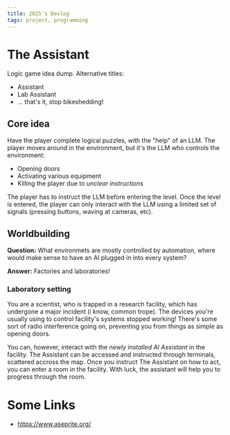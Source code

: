 ```yaml
---
title: 2025's Devlog
tags: project, programming
---
```


# The Assistant

Logic game idea dump. Alternative titles:

- Assistant
- Lab Assistant
- ... that's it, stop bikeshedding!

## Core idea

Have the player complete logical puzzles, with the "help" of an LLM. The player
moves around in the environment, but it's the LLM who controls the environment:

- Opening doors
- Activating various equipment
- Killing the player due to _unclear instructions_

The player has to instruct the LLM before entering the level. Once the level is
entered, the player can only interact with the LLM using a limited set of
signals (pressing buttons, waving at cameras, etc).

## Worldbuilding

**Question:** What environmets are mostly controlled by automation, where would make sense to have an AI plugged in into every system?

**Answer:** Factories and laboratories!

### Laboratory setting

You are a scientist, who is trapped in a research facility, which has undergone
a major incident (i know, common trope). The devices you're usually using to
control facility's systems stopped working! There's some sort of radio
interference going on, preventing you from things as simple as opening doors.

You can, however, interact with the _newly installed AI Assistant_ in the
facility. The Assistant can be accessed and instructed through terminals,
scattered accross the map. Once you instruct The Assistant on how to act, you
can enter a room in the facility. With luck, the assistant will help you to
progress through the room.

# Some Links

- https://www.aseprite.org/
